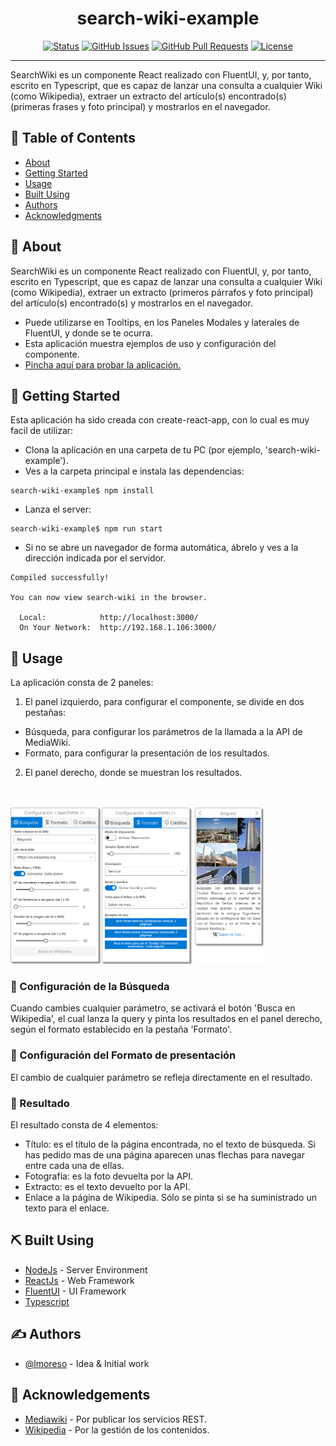 <!-- <p align="center">
  <a href="" rel="noopener">
 <img width=200px height=200px src="https://i.imgur.com/6wj0hh6.jpg" alt="Project logo"></a>
</p> -->

<h1 align="center">search-wiki-example</h1>

<div align="center">

[![Status](https://img.shields.io/badge/status-active-success.svg)](https://github.com/lmoreso/search-wiki)
[![GitHub Issues](https://img.shields.io/github/issues/lmoreso/search-wiki.svg)](https://github.com/lmoreso/search-wiki/issues)
[![GitHub Pull Requests](https://img.shields.io/github/issues-pr/lmoreso/search-wiki.svg)](https://github.com/lmoreso/search-wiki/pulls)
[![License](https://img.shields.io/badge/license-MIT-blue.svg)](/LICENSE)

</div>

---

<p align="left"> 
SearchWiki es un componente React realizado con FluentUI, y, por tanto, escrito en Typescript, que es capaz de lanzar una consulta a cualquier Wiki (como Wikipedia), extraer un extracto del artículo(s) encontrado(s) (primeras frases y foto principal) y mostrarlos en el navegador. 
</p>

## 📝 Table of Contents


- [About](#about)
- [Getting Started](#getting_started)
- [Usage](#usage)
- [Built Using](#built_using)
- [Authors](#authors)
- [Acknowledgments](#acknowledgement)

## 🧐 About <a name = "about"></a>

SearchWiki es un componente React realizado con FluentUI, y, por tanto, escrito en Typescript, que es capaz de lanzar una consulta a cualquier Wiki (como Wikipedia), extraer un extracto (primeros párrafos y foto principal) del artículo(s) encontrado(s) y mostrarlos en el navegador. 
- Puede utilizarse en Tooltips, en los Paneles Modales y laterales de FluentUI, y donde se te ocurra.
- Esta aplicación muestra ejemplos de uso y configuración del componente.
- [Pincha aquí para probar la aplicación.](https://lmoreso.neocities.org/search-wiki-example/index.html)

## 🏁 Getting Started <a name = "getting_started"></a>

Esta aplicación ha sido creada con create-react-app, con lo cual es muy facil de utilizar:
- Clona la aplicación en una carpeta de tu PC (por ejemplo, 'search-wiki-example').
- Ves a la carpeta principal e instala las dependencias:
```
search-wiki-example$ npm install
```
- Lanza el server:
```
search-wiki-example$ npm run start
```
- Si no se abre un navegador de forma automática, ábrelo y ves a la dirección indicada por el servidor.
```
Compiled successfully!

You can now view search-wiki in the browser.

  Local:            http://localhost:3000/
  On Your Network:  http://192.168.1.106:3000/
  ```


## 🎈 Usage <a name="usage"></a>
La aplicación consta de 2 paneles:
1. El panel izquierdo, para configurar el componente, se divide en dos pestañas:
  -  Búsqueda, para configurar los parámetros de la llamada a la API de MediaWiki.
  -  Formato, para configurar la presentación de los resultados.
2. El panel derecho, donde se muestran los resultados.
<br>
<br>
<img height=250px src="./search-wiki-example-capture.png">

### 🎈 Configuración de la Búsqueda <a name="usage-search"></a>
Cuando cambies cualquier parámetro, se activará el botón 'Busca en Wikipedia', el cual lanza la query y pinta los resultados en el panel derecho, según el formato establecido en la pestaña 'Formato'.

### 🎈 Configuración del Formato de presentación <a name="usage-formato"></a>
El cambio de cualquier parámetro se refleja directamente en el resultado.

### 🎈 Resultado <a name="usage-resultado"></a>
El resultado consta de 4 elementos:
- Título: es el título de la página encontrada, no el texto de búsqueda. Si has pedido mas de una página aparecen unas flechas para navegar entre cada una de ellas.
- Fotografía: es la foto devuelta por la API.
- Extracto: es el texto devuelto por la API.
- Enlace a la página de Wikipedia. Sólo se pinta si se ha suministrado un texto para el enlace.

## ⛏️ Built Using <a name = "built_using"></a>

- [NodeJs](https://nodejs.org/en/) - Server Environment
- [ReactJs](https://reactjs.org/) - Web Framework
- [FluentUI](https://developer.microsoft.com/en-us/fluentui#/controls/web/) - UI Framework
- [Typescript](https://www.typescriptlang.org/docs/)

## ✍️ Authors <a name = "authors"></a>

- [@lmoreso](https://github.com/lmoreso) - Idea & Initial work

<!-- See also the list of [contributors](https://github.com/lmoreso/search-wiki/contributors) who participated in this project. -->

## 🎉 Acknowledgements <a name = "acknowledgement"></a>

- [Mediawiki](https://www.mediawiki.org/wiki/MediaWiki) - Por publicar los servicios REST.
- [Wikipedia](https://wikimediafoundation.org/) - Por la gestión de los contenidos.
